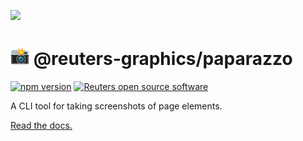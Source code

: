 ![](https://graphics.thomsonreuters.com/style-assets/images/logos/reuters-graphics-logo/svg/graphics-logo-color-dark.svg)

# <img src="./flash.svg" height="30" /> @reuters-graphics/paparazzo

[![npm version](https://badge.fury.io/js/%40reuters-graphics%2Fpaparazzo.svg)](https://badge.fury.io/js/%40reuters-graphics%2Fpaparazzo) [![Reuters open source software](https://badgen.net/badge/Reuters/open%20source/?color=ff8000)](https://github.com/reuters-graphics/)

A CLI tool for taking screenshots of page elements.

[Read the docs.](https://reuters-graphics.github.io/paparazzo/)
